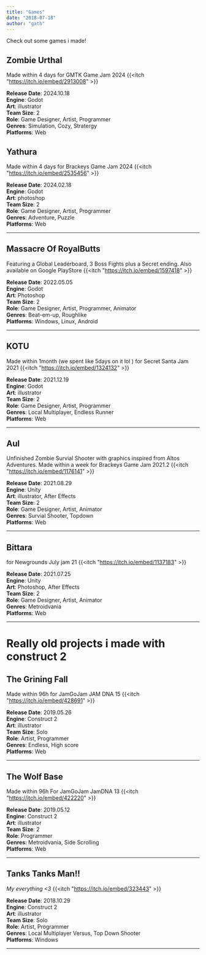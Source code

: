 ```yaml
---
title: "Games"
date: "2018-07-18"
author: "gath"
---
```


Check out some games i made!

## Zombie Urthal

Made within 4 days for GMTK Game Jam 2024
{{<itch "https://itch.io/embed/2913008" >}}

**Release Date**: 2024.10.18
<br> **Engine**: Godot
<br> **Art**: illustrator
<br> **Team Size**: 2
<br> **Role**: Game Designer, Artist, Programmer
<br> **Genres**: Simulation, Cozy, Stratergy
<br> **Platforms**: Web

## Yathura

Made within 4 days for Brackeys Game Jam 2024
{{<itch "https://itch.io/embed/2535456" >}}

**Release Date**: 2024.02.18
<br> **Engine**: Godot
<br> **Art**: photoshop
<br> **Team Size**: 2
<br> **Role**: Game Designer, Artist, Programmer
<br> **Genres**: Adventure, Puzzle
<br> **Platforms**: Web

<hr>

## Massacre Of RoyalButts

Featuring a Global Leaderboard, 3 Boss Fights plus a Secret ending. Also available on Google PlayStore
{{<itch "https://itch.io/embed/1597418" >}}

**Release Date**: 2022.05.05
<br> **Engine**: Godot
<br> **Art**: Photoshop
<br> **Team Size**: 2
<br> **Role**: Game Designer, Artist, Programmer, Animator
<br> **Genres**: Beat-em-up, Roughlike
<br> **Platforms**: Windows, Linux, Android

<hr>
<!-- Back when Sri Lankan economical crisis got to its peak me and my friend Inuka teamed up to make a video game representing the mental state of litrealy every fellow sri lankan. I worked on it mostly as the artist, drawing everything on paper and bringing them to life with photoshop and frame by frame hand drawn animations.And as for the game engine we went with godot because its freaking awesome ya know. As our very first commerical release both of were really proud and happy for what we were able to achieve in a really short period of time with very limited resources. -->

## KOTU

Made within 1month (we spent like 5days on it lol ) for Secret Santa Jam 2021
{{<itch "https://itch.io/embed/1324132" >}}

**Release Date**: 2021.12.19
<br> **Engine**: Godot
<br> **Art**: illustrator
<br> **Team Size**: 2
<br> **Role**: Game Designer, Artist, Programmer
<br> **Genres**: Local Multiplayer, Endless Runner
<br> **Platforms**: Web

<hr>

## Aul

Unfinished Zombie Survial Shooter with graphics inspired from Altos Adventures. Made within a week for Brackeys Game Jam 2021.2
{{<itch "https://itch.io/embed/1176141" >}}

**Release Date**: 2021.08.29
<br> **Engine**: Unity
<br> **Art**: illustrator, After Effects
<br> **Team Size**: 2
<br> **Role**: Game Designer, Artist, Animator
<br> **Genres**: Survial Shooter, Topdown
<br> **Platforms**: Web

<hr>

## Bittara

for Newgrounds July jam 21
{{<itch "https://itch.io/embed/1137183" >}}

**Release Date**: 2021.07.25
<br> **Engine**: Unity
<br> **Art**: Photoshop, After Effects
<br> **Team Size**: 2
<br> **Role**: Game Designer, Artist, Animator
<br> **Genres**: Metroidvania
<br> **Platforms**: Web

<hr>

# Really old projects i made with construct 2

## The Grining Fall

Made within 96h for JamGoJam JAM DNA 15
{{<itch "https://itch.io/embed/428691" >}}

**Release Date**: 2019.05.26
<br> **Engine**: Construct 2
<br> **Art**: illustrator
<br> **Team Size**: Solo
<br> **Role**: Artist, Programmer
<br> **Genres**: Endless, High score
<br> **Platforms**: Web

<hr>

## The Wolf Base

Made within 96h For JamGoJam JamDNA 13
{{<itch "https://itch.io/embed/422220" >}}

**Release Date**: 2019.05.12
<br> **Engine**: Construct 2
<br> **Art**: illustrator
<br> **Team Size**: 2
<br> **Role**: Programmer
<br> **Genres**: Metroidvania, Side Scrolling
<br> **Platforms**: Web

<hr>

## Tanks Tanks Man!!

_My everything <3_
{{<itch "https://itch.io/embed/323443" >}}

**Release Date**: 2018.10.29
<br> **Engine**: Construct 2
<br> **Art**: illustrator
<br> **Team Size**: Solo
<br> **Role**: Artist, Programmer
<br> **Genres**: Local Multiplayer Versus, Top Down Shooter
<br> **Platforms**: Windows

<hr>
